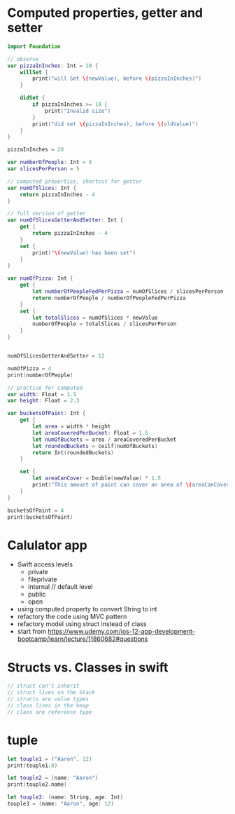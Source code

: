 # Computed properties, getter and setter
```swift
import Foundation

// observe
var pizzaInInches: Int = 10 {
    willSet {
        print("will Set \(newValue), before \(pizzaInInches)")
    }

    didSet {
        if pizzaInInches >= 18 {
            print("Invalid size")
        }
        print("did set \(pizzaInInches), before \(oldValue)")
    }
}

pizzaInInches = 20

var numberOfPeople: Int = 6
var slicesPerPerson = 5

// computed properties, shortcut for getter
var numOfSlices: Int {
    return pizzaInInches - 4
}

// full version of getter
var numOfSlicesGetterAndSetter: Int {
    get {
        return pizzaInInches - 4
    }
    set {
        print("\(newValue) has been set")
    }
}

var numOfPizza: Int {
    get {
        let numberOfPeopleFedPerPizza = numOfSlices / slicesPerPerson
        return numberOfPeople / numberOfPeopleFedPerPizza
    }
    set {
        let totalSlices = numOfSlices * newValue
        numberOfPeople = totalSlices / slicesPerPerson
    }
}


numOfSlicesGetterAndSetter = 12

numOfPizza = 4
print(numberOfPeople)

// practice for computed
var width: Float = 1.5
var height: Float = 2.3

var bucketsOfPaint: Int {
    get {
        let area = width * height
        let areaCoveredPerBucket: Float = 1.5
        let numOfBuckets = area / areaCoveredPerBucket
        let roundedBuckets = ceilf(numOfBuckets)
        return Int(roundedBuckets)
    }

    set {
        let areaCanCover = Double(newValue) * 1.5
        print("This amount of paint can cover an area of \(areaCanCover)")
    }
}

bucketsOfPaint = 4
print(bucketsOfPaint)

```

# Calulator app
- Swift access levels
  - private
  - fileprivate
  - internal // default level
  - public
  - open
- using computed property to convert String to int
- refactory the code using MVC pattern
- refactory model using struct instead of class
- start from https://www.udemy.com/ios-12-app-development-bootcamp/learn/lecture/11860682#questions

# Structs vs. Classes in swift

```swift
// struct can't inherit
// struct lives on the Stack
// structs are value types
// class lives in the heap
// class are reference type

```

# tuple
```swift
let touple1 = ("Aaron", 12)
print(touple1.0)

let touple2 = (name: "Aaron")
print(touple2.name)

let touple3: (name: String, age: Int)
touple3 = (name: "Aaron", age: 12)

```
